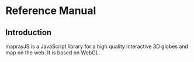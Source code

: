 # Reference Manual
## Introduction
maprayJS is a JavaScript library for a high quality interactive 3D globes and map on the web. It is based on WebGL.

